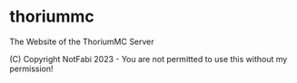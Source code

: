 # thoriummc
The Website of the ThoriumMC Server

(C) Copyright NotFabi 2023 - You are not permitted to use this without my permission!

